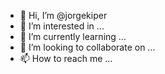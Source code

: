 - 👋 Hi, I’m @jorgekiper
- 👀 I’m interested in ...
- 🌱 I’m currently learning ...
- 💞️ I’m looking to collaborate on ...
- 📫 How to reach me ...

<!---
jorgekiper/jorgekiper is a ✨ special ✨ repository because its `README.md` (this file) appears on your GitHub profile.
You can click the Preview link to take a look at your changes.
--->
